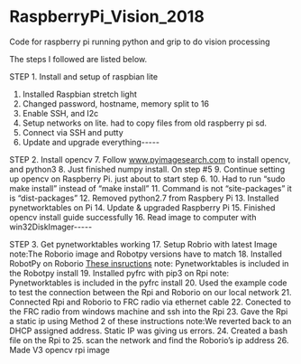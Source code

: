 # RaspberryPi_Vision_2018
Code for raspberry pi running python and grip to do vision processing

The steps I followed are listed below.


STEP 1. Install and setup of raspbian lite
1. Installed Raspbian stretch light
2. Changed password, hostname, memory split to 16
3. Enable SSH, and I2c
4. Setup networks on lite. had to copy files from old raspberry pi sd. 
5. Connect via SSH and putty
6. Update and upgrade everything-----

STEP 2.  Install opencv
7. Follow  www.pyimagesearch.com to install opencv, and python3
8.  Just finished numpy install. On step #5
9. Continue setting up opencv on Raspberry Pi. just about to start step 6. 
10. Had to run “sudo make install” instead of “make install”
11. Command is not “site-packages” it is “dist-packages”
12. Removed python2.7 from Raspbery Pi
13. Installed pynetworktables on Pi
14. Update & upgraded Raspberry Pi
15. Finished opencv install guide successfully 
16. Read image to computer with win32DiskImager-----

STEP 3. Get pynetworktables working
17. Setup Robrio with latest Image  note:The Roborio image and Robotpy versions have to match
18. Installed RobotPy on Roborio [These insructions](http://robotpy.readthedocs.io/en/stable/install/robot.html#install-robotpy)    note: Pynetworktables is included in the Robotpy install
19. Installed pyfrc with pip3 on Rpi   note: Pynetworktables is included in the pyfrc install
20. Used the example code to test the connection between the Rpi and Roborio on our local network
21. Connected Rpi and Roborio to FRC radio via ethernet cable
22. Conected to the FRC radio from windows machine and ssh into the Rpi 
23. Gave the Rpi a static ip using Method 2 of these instructions note:We reverted back to an DHCP assigned address. Static IP was giving us errors.
24. Created a bash file on the Rpi to 
25. scan the network and find the Roborio’s ip address
26. Made V3 opencv rpi image
